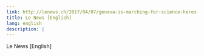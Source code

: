 ```yaml
---
link: http://lenews.ch/2017/04/07/geneva-is-marching-for-science-heres-why/
title: Le News [English]
lang: english
description: |
---
```

  Le News [English]
